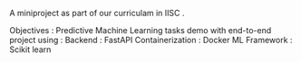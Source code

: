 A miniproject as part of our curriculam in IISC .

Objectives : Predictive Machine Learning tasks demo with end-to-end project using :
             Backend : FastAPI
             Containerization : Docker
             ML Framework : Scikit learn
